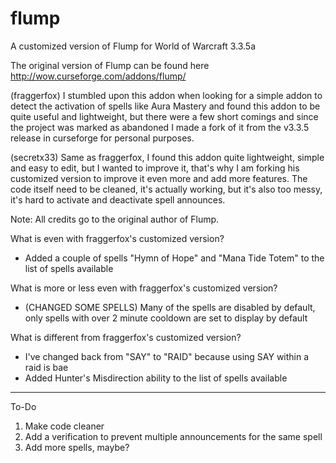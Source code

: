 flump
=====

A customized version of Flump for World of Warcraft 3.3.5a

The original version of Flump can be found here http://wow.curseforge.com/addons/flump/

(fraggerfox) I stumbled upon this addon when looking for a simple addon to detect the activation of spells like Aura Mastery
and found this addon to be quite useful and lightweight, but there were a few short comings and since the project
was marked as abandoned I made a fork of it from the v3.3.5 release in curseforge for personal purposes.

(secretx33) Same as fraggerfox, I found this addon quite lightweight, simple and easy to edit, but I wanted to improve it, that's why I am forking his customized version to improve it even more and add more features. The code itself need to be cleaned, it's actually working, but it's also too messy, it's hard to activate and deactivate spell announces.

Note: All credits go to the original author of Flump.

What is even with fraggerfox's customized version?

* Added a couple of spells "Hymn of Hope" and "Mana Tide Totem" to the list of spells available

What is more or less even with fraggerfox's customized version?

* (CHANGED SOME SPELLS) Many of the spells are disabled by default, only spells with over 2 minute cooldown are set to display by default

What is different from fraggerfox's customized version?

* I've changed back from "SAY" to "RAID" because using SAY within a raid is bae
* Added Hunter's Misdirection ability to the list of spells available

-----
To-Do 

1. Make code cleaner
2. Add a verification to prevent multiple announcements for the same spell
3. Add more spells, maybe?
